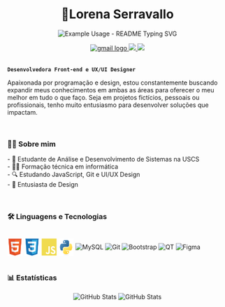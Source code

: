 <h1 align="center">🦋Lorena Serravallo</h1>


<p align="center">
  <img src="https://readme-typing-svg.demolab.com?font=Montserrat+Alternates&size=26&pause=1000&color=9D4EF7&width=580&lines=Desenvolvendo+solu%C3%A7%C3%B5es+que+transformam..." alt="Example Usage - README Typing SVG">
</p>


<div align="center">
    <a href="mailto:lorenaserravallo@gmail.com"><img src="https://img.shields.io/static/v1?message=Gmail&logo=gmail&label=&color=D14836&logoColor=white&labelColor=&style=for-the-badge" height="35" alt="gmail logo"/>
    </a>
     <a href="https://www.linkedin.com/in/lorena-serravallo-da-silva-209721361/" target="_blank"><img src="https://img.shields.io/badge/-LinkedIn-%230077B5?style=for-the-badge&logo=linkedin&logoColor=white" target="_blank">
     </a> 
    <a href="https://instagram.com/lorenaserravallo" target="_blank"><img src="https://img.shields.io/badge/-Instagram-%23E4405F?style=for-the-badge&logo=instagram&logoColor=white" target="_blank">
    </a>
</div>

<br>


**`Desenvolvedora Front-end e UX/UI Designer`**

Apaixonada por programação e design, estou constantemente buscando expandir meus conhecimentos em ambas as áreas para oferecer o meu melhor em tudo o que faço. Seja em projetos fictícios, pessoais ou profissionais, tenho muito entusiasmo para desenvolver soluções que impactam.


<br>
<h3 align="left">👩‍💻  Sobre mim</h3>


<p align="left">- 📔 Estudante de Análise e Desenvolvimento de Sistemas na USCS <br>- 👩‍🎓  Formação técnica em informática <br>- 🔍 Estudando JavaScript, Git e UI/UX Design <br>- 🤩 Entusiasta de Design</p>

<br>

<h3 align="left">🛠 Linguagens e Tecnologias</h3>

<br>

<div align="left">
  <img align="center" alt="HTML" height="40" width="35" src="https://raw.githubusercontent.com/devicons/devicon/master/icons/html5/html5-original.svg">
  <img align="center" alt="CSS" height="40" width="35" src="https://raw.githubusercontent.com/devicons/devicon/master/icons/css3/css3-original.svg">
  <img align="center" alt="Js" height="40" width="35" src="https://raw.githubusercontent.com/devicons/devicon/master/icons/javascript/javascript-plain.svg">
  <img align="center" alt="Python" height="40" width="35" src="https://raw.githubusercontent.com/devicons/devicon/master/icons/python/python-original.svg">
  <img align="center" alt="MySQL" height="40" width="35" src="https://cdn.jsdelivr.net/gh/devicons/devicon@latest/icons/mysql/mysql-original.svg">
  <img align="center" alt="Git" height="40" width="35" src="https://cdn.jsdelivr.net/gh/devicons/devicon@latest/icons/git/git-original.svg">
  <img align="center" alt="Bootstrap" height="40" width="35" 
  src="https://cdn.jsdelivr.net/gh/devicons/devicon@latest/icons/bootstrap/bootstrap-original.svg"/>
  <img align="center" alt="QT" height="40" width="35" src="https://cdn.jsdelivr.net/gh/devicons/devicon@latest/icons/qt/qt-original.svg">
  <img align="center" alt="Figma" height="40" width="35" src="https://cdn.jsdelivr.net/gh/devicons/devicon@latest/icons/figma/figma-original.svg">
</div>

<br>

### 📊 Estatísticas

<p align="center">
<img 
      align="center" 
      alt="GitHub Stats" 
      height="400" 
      width="450"
      src="https://github-readme-stats.vercel.app/api?username=lorenaserravallo&locale=pt-br&show_icons=true&theme=radical&include_all_commits=true&count_private=true"/>
<img 
      align="center" 
      alt="GitHub Stats" 
      height="200" 
      width="350"
      src="https://github-readme-stats.vercel.app/api/top-langs/?username=Lorenaserravallo&theme=radical&layout=compact&custom_title=Tecnologias&langs_count=11" 
  />
  
</p>
